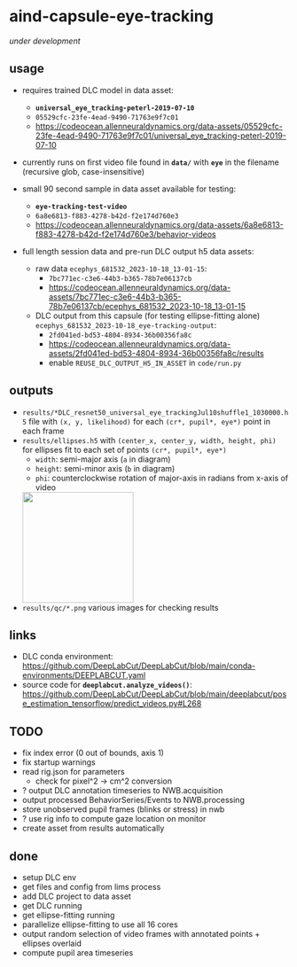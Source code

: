 # aind-capsule-eye-tracking
*under development*

## usage
- requires trained DLC model in data asset:
  - **`universal_eye_tracking-peterl-2019-07-10`**
  - `05529cfc-23fe-4ead-9490-71763e9f7c01` 
  - https://codeocean.allenneuraldynamics.org/data-assets/05529cfc-23fe-4ead-9490-71763e9f7c01/universal_eye_tracking-peterl-2019-07-10

- currently runs on first video file found in **`data/`** with **`eye`** in the filename (recursive glob, case-insensitive)

- small 90 second sample in data asset available for testing: 
  - **`eye-tracking-test-video`** 
  - `6a8e6813-f883-4278-b42d-f2e174d760e3`
  - https://codeocean.allenneuraldynamics.org/data-assets/6a8e6813-f883-4278-b42d-f2e174d760e3/behavior-videos

- full length session data and pre-run DLC output h5 data assets:
  - raw data `ecephys_681532_2023-10-18_13-01-15`: 
    - `7bc771ec-c3e6-44b3-b365-78b7e06137cb`
    - https://codeocean.allenneuraldynamics.org/data-assets/7bc771ec-c3e6-44b3-b365-78b7e06137cb/ecephys_681532_2023-10-18_13-01-15
  - DLC output from this capsule (for testing ellipse-fitting alone) `ecephys_681532_2023-10-18_eye-tracking-output`: 
    - `2fd041ed-bd53-4804-8934-36b00356fa8c`
    - https://codeocean.allenneuraldynamics.org/data-assets/2fd041ed-bd53-4804-8934-36b00356fa8c/results
    - enable `REUSE_DLC_OUTPUT_H5_IN_ASSET` in `code/run.py`

## outputs
  - `results/*DLC_resnet50_universal_eye_trackingJul10shuffle1_1030000.h5` file with `(x, y, likelihood)` for each `(cr*, pupil*, eye*)` point in each frame 
  - `results/ellipses.h5` with `(center_x, center_y, width, height, phi)` for ellipses fit to each set of points `(cr*, pupil*, eye*)` 
      - `width`: semi-major axis (`a` in diagram)
      - `height`: semi-minor axis (`b` in diagram)
      - `phi`: counterclockwise rotation of major-axis in radians from x-axis of video
    <img src="https://github.com/AllenNeuralDynamics/aind-capsule-eye-tracking/assets/63425812/76ea30b3-ce45-4c3c-bbac-9dbbfb85ccb3" width="200"/>
  - `results/qc/*.png` various images for checking results

## links
- DLC conda environment: https://github.com/DeepLabCut/DeepLabCut/blob/main/conda-environments/DEEPLABCUT.yaml
- source code for **`deeplabcut.analyze_videos()`**: https://github.com/DeepLabCut/DeepLabCut/blob/main/deeplabcut/pose_estimation_tensorflow/predict_videos.py#L268

## TODO
- fix index error (0 out of bounds, axis 1)
- fix startup warnings
- read rig.json for parameters
  - check for pixel^2 -> cm^2 conversion
- ? output DLC annotation timeseries to NWB.acquisition
- output processed BehaviorSeries/Events to NWB.processing
- store unobserved pupil frames (blinks or stress) in nwb
- ? use rig info to compute gaze location on monitor
- create asset from results automatically

## done
- setup DLC env
- get files and config from lims process
- add DLC project to data asset
- get DLC running
- get ellipse-fitting running
- parallelize ellipse-fitting to use all 16 cores
- output random selection of video frames with annotated points + ellipses overlaid
- compute pupil area timeseries

